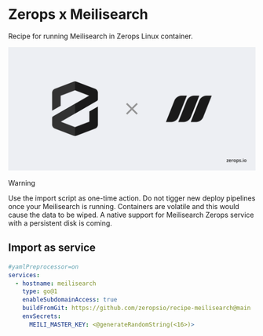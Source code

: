 # Zerops x Meilisearch
Recipe for running Meilisearch in Zerops Linux container.

![Meilisearch](https://github.com/zeropsio/recipe-shared-assets/blob/main/covers/svg/cover-meillisearch.svg)


> [!WARNING]
> Use the import script as one-time action. Do not tigger new deploy pipelines once your Meilisearch is running. Containers are volatile and this would cause the data to be wiped. A native support for Meilisearch Zerops service with a persistent disk is coming.

## Import as service
```yaml
#yamlPreprocessor=on
services:
  - hostname: meilisearch
    type: go@1
    enableSubdomainAccess: true
    buildFromGit: https://github.com/zeropsio/recipe-meilisearch@main
    envSecrets:
      MEILI_MASTER_KEY: <@generateRandomString(<16>)>
```
